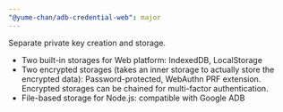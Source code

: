 ```yaml
---
"@yume-chan/adb-credential-web": major
---
```


Separate private key creation and storage.

- Two built-in storages for Web platform: IndexedDB, LocalStorage
- Two encrypted storages (takes an inner storage to actually store the encrypted data): Password-protected, WebAuthn PRF extension. Encrypted storages can be chained for multi-factor authentication.
- File-based storage for Node.js: compatible with Google ADB
